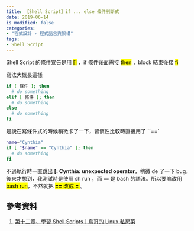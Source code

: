 ```yaml
---
title: 【Shell Script】if ... else 條件判斷式
date: 2019-06-14
is_modified: false
categories:
- "程式設計 › 程式語言與架構"
tags:
- Shell Script
--- 
```


Shell Script 的條件宣告是用 <mark>[]</mark> ，if 條件後面需接 <mark>then</mark> ，block 結束後接 <mark>fi</mark>

<!--more-->
<p class="paragraph-spacing"></p>

寫法大概長這樣
```bash
if [ 條件 ]; then
  # do something
elif [ 條件 ]; then
  # do something
else
  # do something
fi
```

<p class="paragraph-spacing"></p>

是說在寫條件式的時候稍微卡了一下，習慣性比較時直接用了 ``==`
```bash
name="Cynthia" 
if [ "$name" == "Cynthia" ]; then
  # do something
fi
```

不過執行時一直跳出 **[: Cynthia: unexpected operator**，稍微 de 了一下 bug，後來才想到，我測試時是使用 sh run ，而 `==` 是 bash 的語法。所以要嘛改用 <mark>bash run</mark>，不然就把  <mark> **==** 改成  **=** </mark>。 



## 參考資料
1.  [第十二章、學習 Shell Scripts｜鳥哥的 Linux 私房菜](http://linux.vbird.org/linux_basic/0340bashshell-scripts.php)


